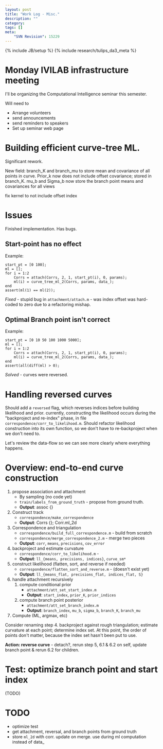 ```yaml
---
layout: post
title: "Work Log - Misc."
description: ""
category: 
tags: []
meta: 
    "SVN Revision": 15229
---
```

{% include JB/setup %}
{% include research/tulips_da3_meta %}

Monday IVILAB infrastructure meeting
=======================================
I'll be organizing the Computational Intelligence seminar this semester.

Will need to

* Arrange volunteers
* send announcements
* send reminders to speakers
* Set up seminar web page


Building efficient curve-tree ML.
==================================

Significant rework.

New field: branch_K and branch_mu to store mean and covariance of all points in curve.
Prior_k now does not include offset covariance; stored in branch_K.
mu_b and Sigma_b now store the branch point means and covariances for all views

fix kernel to not include offset index

Issues
========

Finished implementation.  Has bugs.

Start-point has no effect
-------------------------

Example:

    start_pt = [0 100];
    ml = [];
    for i = 1:2
        Corrs = attach(Corrs, 2, 1, start_pt(i), 0, params);
        ml(i) = curve_tree_ml_2(Corrs, params, data_);
    end
    assert(ml(1) == ml(2));

*Fixed* - stupid bug in `attachment/attach.m` - was index offset was hard-coded to zero due to a refactoring mishap.

Optimal Branch point isn't correct
---------------------------------

Example:

    start_pt = [0 10 50 100 1000 5000];
    ml = [];
    for i = 1:2
        Corrs = attach(Corrs, 2, 1, start_pt(i), 0, params);
        ml(i) = curve_tree_ml_2(Corrs, params, data_);
    end
    assert(all(diff(ml) > 0);

*Solved* - curves were reversed.

Handling reversed curves
========================

Should add a `reversed` flag, which reverses indices before building likelihood and prior.  currently, constructing the likelihood occurs during the "backproject and re-index" phase, in file `correspondence/corr_to_likelihood.m`.  Should refactor likelihood construction into its own function, so we don't have to re-backproject when we don't need to. 

Let's review the data-flow so we can see more clearly where everything happens.


Overview: end-to-end curve construction
========================================

1. propose association and attachment
    * By sampling (no code yet)
    * `train/labels_from_ground_truth` - propose from ground truth.
    * **Output**: assoc {}
2. Construct track
    * `correspondence/make_correspondence`
    * **Output**: Corrs {};  Corr.ml_2d
3. Correspondence and triangulation
    * `correspondence/build_full_correspondence.m` - build from scratch
    * `correspondence/merge_correspondence_2.m` - merge two pieces
    * **Output**: `corr`, `means`, `precisions`, `cov_error`
4. backproject and estimate curvature
    * `correspondence/corr_to_likelihood.m` - 
    * **Output**: `ll_{means, precisions, indices}`, `curve_sm*`
5. construct likelihood (flatten, sort, and reverse if needed)
    * `correspondence/flatten_sort_and_reverse.m` - (doesn't exist yet)
    * **Output**: `ll_{means_flat, precisions_flat, indices_flat, S}`
6. handle attachment recursively
    1. compute conditional prior
        * `attachment/att_set_start_index.m`
        * **Output**: `start_index`, `prior_K`, `prior_indices`
    2. compute branch point posterior
        * `attachment/att_set_branch_index.m`
        * **Output**: `branch_index`, `mu_b`, `sigma_b`, `branch_K`, `branch_mu`
7. Compute (ML, argmax, etc)

Consider renaming step 4.  backproject against rough triangulation; estimate curvature at each point; determine index set.  At this point, the order of points don't matter, because the index set hasn't been put to use.  


**Action: reverse curve** - detach?, rerun step 5, 6.1 & 6.2 on self, update branch point & rerun 6.2 for children.

Test: optimize branch point and start index
============================================

(TODO)


TODO
======
* optimize test
* get attachment, reversal, and branch points from ground truth
* store `ml_2d` with corr.  update on merge.  use during ml computation instead of data_

